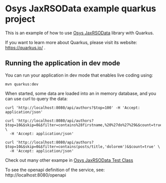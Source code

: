 # Osys JaxRSOData example quarkus project

This is an example of how to use [Osys JaxRSOData](https://github.com/dometec/jaxrs-odata) library with Quarkus.

If you want to learn more about Quarkus, please visit its website: https://quarkus.io/ .

## Running the application in dev mode

You can run your application in dev mode that enables live coding using:
```
mvn quarkus:dev
```

When started, some data are loaded into an in memory database, and you can use curl to query the data:

```
curl 'http://localhost:8080/api/authors?$top=100' -H 'Accept: application/json'
```

```
curl 'http://localhost:8080/api/authors?$top=10&$skip=0&$filter=contains%28firstname,%20%27do%27%29&$count=true' \
  -H 'Accept: application/json'
```

```
curl 'http://localhost:8080/api/authors?$top=10&$skip=0&$filter=contains(posts/title,'dolorem')&$count=true' \
  -H 'Accept: application/json'
```

Check out many other exampe in [Osys JaxRSOData Test Class](https://github.com/dometec/jaxrs-odata/tree/master/src/test/java/it/osys/jaxrsodata)

To see the openapi definition of the service, see: http://localhost:8080/openapi